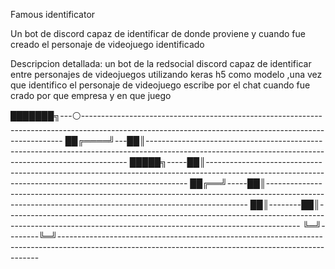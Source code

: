 
Famous identificator

Un bot de discord capaz de identificar de donde proviene y cuando fue creado el personaje de videojuego identificado 

Descripcion detallada:
un bot de la redsocial discord capaz de identificar  entre personajes de videojuegos utilizando keras h5 como modelo ,una vez que identifico el personaje de videojuego escribe por el chat cuando fue crado por que empresa y en que juego 



███████╗---⚪-------------------------------------------------------------------------------------------------------------------------------------------------------
██╔════╝---██║-------------------------------------------------------------------------------------------------------------------------------------------------------
█████╗-----██║-------------------------------------------------------------------------------------------------------------------------------------------------------
██╔══╝-----██║-------------------------------------------------------------------------------------------------------------------------------------------------------
██║--------██║-------------------------------------------------------------------------------------------------------------------------------------------------------
╚═╝--------╚═╝-------------------------------------------------------------------------------------------------------------------------------------------------------


